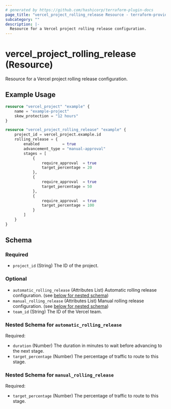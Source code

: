 ```yaml
---
# generated by https://github.com/hashicorp/terraform-plugin-docs
page_title: "vercel_project_rolling_release Resource - terraform-provider-vercel"
subcategory: ""
description: |-
  Resource for a Vercel project rolling release configuration.
---
```


# vercel_project_rolling_release (Resource)

Resource for a Vercel project rolling release configuration.

## Example Usage

```terraform
resource "vercel_project" "example" {
	name = "example-project"
	skew_protection = "12 hours"
}

resource "vercel_project_rolling_release" "example" {
	project_id = vercel_project.example.id
	rolling_release = {
		enabled          = true
		advancement_type = "manual-approval"
		stages = [
			{
				require_approval  = true
				target_percentage = 20
			},
			{
				require_approval  = true
				target_percentage = 50
			},
			{
				require_approval  = true
				target_percentage = 100
			}
		]
	}
}
```

<!-- schema generated by tfplugindocs -->
## Schema

### Required

- `project_id` (String) The ID of the project.

### Optional

- `automatic_rolling_release` (Attributes List) Automatic rolling release configuration. (see [below for nested schema](#nestedatt--automatic_rolling_release))
- `manual_rolling_release` (Attributes List) Manual rolling release configuration. (see [below for nested schema](#nestedatt--manual_rolling_release))
- `team_id` (String) The ID of the Vercel team.

<a id="nestedatt--automatic_rolling_release"></a>
### Nested Schema for `automatic_rolling_release`

Required:

- `duration` (Number) The duration in minutes to wait before advancing to the next stage.
- `target_percentage` (Number) The percentage of traffic to route to this stage.


<a id="nestedatt--manual_rolling_release"></a>
### Nested Schema for `manual_rolling_release`

Required:

- `target_percentage` (Number) The percentage of traffic to route to this stage.
